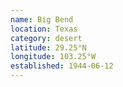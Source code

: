 ```yaml
---
name: Big Bend
location: Texas
category: desert
latitude: 29.25°N
longitude: 103.25°W
established: 1944-06-12
---
```

